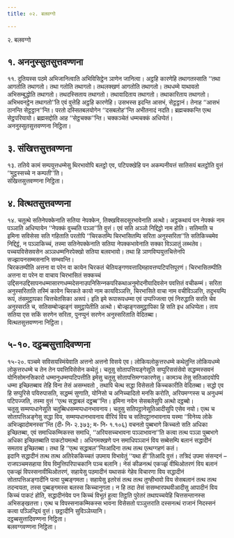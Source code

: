 ```yaml
---
title: ०२. बलवग्गो

---
```

२. बलवग्गो  


## १. अननुस्सुतसुत्तवण्णना

११. दुतियस्स पठमे अभिजानित्वाति अभिविसिट्ठेन ञाणेन जानित्वा। अट्ठहि कारणेहि तथागतस्साति ‘‘तथा आगतोति तथागतो। तथा गतोति तथागतो। तथलक्खणं आगतोति तथागतो। तथधम्मे याथावतो अभिसम्बुद्धोति तथागतो। तथदस्सिताय तथागतो। तथावादिताय तथागतो। तथाकारिताय तथागतो। अभिभवनट्ठेन तथागतो’’ति एवं वुत्तेहि अट्ठहि कारणेहि। उसभस्स इदन्ति आसभं, सेट्ठट्ठानं। तेनाह ‘‘आसभं ठानन्ति सेट्ठट्ठान’’न्ति। परतो दस्सितबलयोगेन ‘‘दसबलोह’’न्ति अभीतनादं नदति। ब्रह्मचक्‍कन्ति एत्थ सेट्ठपरियायो। ब्रह्मसद्दोति आह ‘‘सेट्ठचक्‍क’’न्ति। चक्‍कञ्‍चेतं धम्मचक्‍कं अधिप्पेतं।  
अननुस्सुतसुत्तवण्णना निट्ठिता।  


## ३. संखित्तसुत्तवण्णना

१३. ततिये कामं सम्पयुत्तधम्मेसु थिरभावोपि बलट्ठो एव, पटिपक्खेहि पन अकम्पनीयत्तं सातिसयं बलट्ठोति वुत्तं ‘‘मुट्ठस्सच्‍चे न कम्पती’’ति।  
संखित्तसुत्तवण्णना निट्ठिता।  


## ४. वित्थतसुत्तवण्णना

१४. चतुत्थे सतिनेपक्‍केनाति सतिया नेपक्‍केन, तिक्खविसदसूरभावेनाति अत्थो। अट्ठकथायं पन नेपक्‍कं नाम पञ्‍ञाति अधिप्पायेन ‘‘नेपक्‍कं वुच्‍चति पञ्‍ञा’’ति वुत्तं। एवं सति अञ्‍ञो निद्दिट्ठो नाम होति। सतिमाति च इमिना सविसेसा सति गहिताति परतोपि ‘‘चिरकतम्पि चिरभासितम्पि सरिता अनुस्सरिता’’ति सतिकिच्‍चमेव निद्दिट्ठं, न पञ्‍ञाकिच्‍चं, तस्मा सतिनेपक्‍केनाति सतिया नेपक्‍कभावेनाति सक्‍का विञ्‍ञातुं लब्भतेव। पच्‍चयविसेसवसेन अञ्‍ञधम्मनिरपेक्खो सतिया बलवभावो। तथा हि ञाणविप्पयुत्तचित्तेनपि सज्झायनसम्मसनानि सम्भवन्ति।  
चिरकतम्पीति अत्तना वा परेन वा कायेन चिरकतं चेतियङ्गणवत्तादिमहावत्तप्पटिपत्तिपूरणं। चिरभासितम्पीति अत्तना वा परेन वा वाचाय चिरभासितं सक्‍कच्‍चं उद्दिसनउद्दिसापनधम्मासारणधम्मदेसनाउपनिसिन्‍नकपरिकथाअनुमोदनीयादिवसेन पवत्तितं वचीकम्मं। सरिता अनुस्सरिताति तस्मिं कायेन चिरकते कायो नाम कायविञ्‍ञत्ति, चिरभासिते वाचा नाम वचीविञ्‍ञत्ति, तदुभयम्पि रूपं, तंसमुट्ठापका चित्तचेतसिका अरूपं। इति इमे रूपारूपधम्मा एवं उप्पज्‍जित्वा एवं निरुद्धाति सरति चेव अनुस्सरति च, सतिसम्बोज्झङ्गं समुट्ठापेतीति अत्थो। बोज्झङ्गसमुट्ठापिका हि सति इध अधिप्पेता। ताय सतिया एस सकिं सरणेन सरिता, पुनप्पुनं सरणेन अनुस्सरिताति वेदितब्बा।  
वित्थतसुत्तवण्णना निट्ठिता।  


## ५-१०. दट्ठब्बसुत्तादिवण्णना

१५-२०. पञ्‍चमे सविसयस्मिंयेवाति अत्तनो अत्तनो विसये एव। लोकियलोकुत्तरधम्मे कथेतुन्ति लोकियधम्मे लोकुत्तरधम्मे च तेन तेन पवत्तिविसेसेन कथेतुं। चतूसु सोतापत्तियङ्गेसूति सप्पुरिससंसेवो सद्धम्मस्सवनं योनिसोमनसिकारो धम्मानुधम्मप्पटिपत्तीति इमेसु चतूसु सोतापत्तिमग्गकारणेसु। कामञ्‍च तेसु सतिआदयोपि धम्मा इच्छितब्बाव तेहि विना तेसं असम्भवतो , तथापि चेत्थ सद्धा विसेसतो किच्‍चकारीति वेदितब्बा। सद्धो एव हि सप्पुरिसे पयिरुपासति, सद्धम्मं सुणाति, योनिसो च अनिच्‍चादितो मनसि करोति, अरियमग्गस्स च अनुधम्मं पटिपज्‍जति, तस्मा वुत्तं ‘‘एत्थ सद्धाबलं दट्ठब्ब’’न्ति। इमिना नयेन सेसबलेसुपि अत्थो दट्ठब्बो।  
चतूसु सम्मप्पधानेसूति चतुब्बिधसम्मप्पधानभावनाय। चतूसु सतिपट्ठानेसूतिआदीसुपि एसेव नयो। एत्थ च सोतापत्तिअङ्गेसु सद्धा विय, सम्मप्पधानभावनाय वीरियं विय च सतिपट्ठानभावनाय यस्मा ‘‘विनेय्य लोके अभिज्झादोमनस्स’’न्ति (दी॰ नि॰ २.३७३; म॰ नि॰ १.१०६) वचनतो पुब्बभागे किच्‍चतो सति अधिका इच्छितब्बा, एवं समाधिकम्मिकस्स समाधि, ‘‘अरियसच्‍चभावना पञ्‍ञाभावना’’ति कत्वा तत्थ पञ्‍ञा पुब्बभागे अधिका इच्छितब्बाति पाकटोयमत्थो। अधिगमक्खणे पन समाधिपञ्‍ञानं विय सब्बेसम्पि बलानं सद्धादीनं समताव इच्छितब्बा। तथा हि ‘‘एत्थ सद्धाबल’’न्तिआदिना तत्थ तत्थ एत्थग्गहणं कतं।  
इदानि सद्धादीनं तत्थ तत्थ अतिरेककिच्‍चतं उपमाय विभावेतुं ‘‘यथा ही’’तिआदि वुत्तं। तत्रिदं उपमा संसन्दनं – राजपञ्‍चमसहाया विय विमुत्तिपरिपाचकानि पञ्‍च बलानि। नेसं कीळनत्थं एकज्झं वीथिओतरणं विय बलानं एकज्झं विपस्सनावीथिओतरणं, सहायेसु पठमादीनं यथासकं गेहेव विचारणा विय सद्धादीनं सोतापत्तिअङ्गादीनि पत्वा पुब्बङ्गमता। सहायेसु इतरेसं तत्थ तत्थ तुण्हीभावो विय सेसबलानं तत्थ तत्थ तदन्वयता, तस्स पुब्बङ्गमस्स बलस्स किच्‍चानुगता। न हि तदा तेसं ससम्भारपथवीआदीसु आपादीनं विय किच्‍चं पाकटं होति, सद्धादीनंयेव पन किच्‍चं विभूतं हुत्वा तिट्ठति पुरेतरं तथापच्‍चयेहि चित्तसन्तानस्स अभिसङ्खतत्ता। एत्थ च विपस्सनाकम्मिकस्स भावना विसेसतो पञ्‍ञुत्तराति दस्सनत्थं राजानं निदस्सनं कत्वा पञ्‍ञिन्द्रियं वुत्तं। छट्ठादीनि सुविञ्‍ञेय्यानि।  
दट्ठब्बसुत्तादिवण्णना निट्ठिता।  
बलवग्गवण्णना निट्ठिता।  